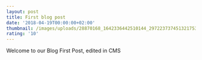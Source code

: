 ```yaml
---
layout: post
title: First blog post
date: '2018-04-19T00:00:00+02:00'
thumbnail: /images/uploads/28870168_1642336442510144_2972237374513217536_n.jpg
rating: '10'
---
```

Welcome to our Blog First Post, edited in CMS
